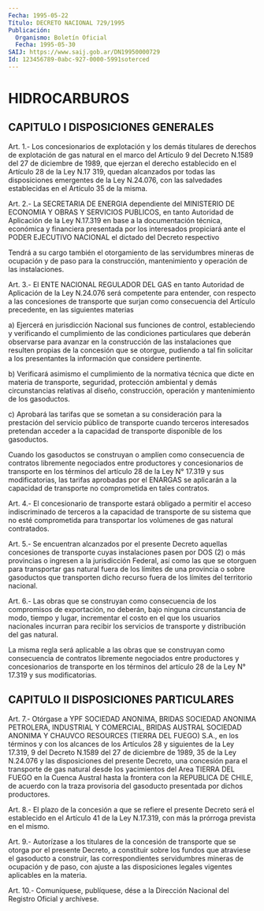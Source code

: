```yaml
---
Fecha: 1995-05-22
Título: DECRETO NACIONAL 729/1995
Publicación:
  Organismo: Boletín Oficial
  Fecha: 1995-05-30
SAIJ: https://www.saij.gob.ar/DN19950000729
Id: 123456789-0abc-927-0000-5991soterced
---
```

# HIDROCARBUROS

## CAPITULO I DISPOSICIONES GENERALES

<a id="1"></a>
Art.  1.-  Los  concesionarios  de  explotación  y  los  demás titulares  de  derechos  de  explotación de gas natural en el marco del Artículo 9 del Decreto N.1589  del 27 de diciembre de 1989, que ejerzan el derecho establecido en el  Artículo  28  de  la Ley N.17 319,  quedan  alcanzados por todas las disposiciones emergentes  de la Ley N.24.076,  con las salvedades establecidas en el Artículo 35 de la misma.

<a id="2"></a>
Art. 2.- La SECRETARIA DE ENERGIA dependiente del MINISTERIO DE ECONOMIA  Y  OBRAS  Y  SERVICIOS  PUBLICOS,  en  tanto Autoridad de Aplicación  de la Ley N.17.319 en base a la documentación  técnica, económica y financiera  presentada  por  los interesados propiciará ante el PODER EJECUTIVO NACIONAL el dictado  del Decreto respectivo

Tendrá  a  su  cargo también el otorgamiento de  las  servidumbres mineras de ocupación  y de paso para la construcción, mantenimiento y operación de las instalaciones.

<a id="3"></a>
Art. 3.- El ENTE NACIONAL REGULADOR DEL GAS en tanto Autoridad de Aplicación  de  la  Ley  N.24.076 será competente para entender, con  respecto  a las concesiones  de  transporte  que  surjan  como consecuencia del  Artículo  precedente,  en las siguientes materias

a)  Ejercerá en jurisdicción Nacional sus  funciones  de  control, estableciendo  y  verificando  el  cumplimiento  de las condiciones particulares que deberán observarse para avanzar en la construcción  de  las  instalaciones  que  resulten propias  de  la concesión  que  se  otorgue,  pudiendo a tal fin  solicitar  a  los presentantes   la  información  que    considere    pertinente.

b) Verificará  asimismo  el  cumplimiento  de la normativa técnica que   dicte  en  materia  de  transporte,  seguridad,    protección ambiental y demás circunstancias relativas al diseño, construcción,  operación  y  mantenimiento  de  los gasoductos.

c) Aprobará las tarifas que se sometan a su consideración  para la prestación  del  servicio  público  de  transporte  cuando terceros interesados    pretendan  acceder  a  la  capacidad  de  transporte disponible de los gasoductos.

Cuando los gasoductos se construyan o amplíen como consecuencia de contratos libremente negociados entre productores y concesionarios de transporte en los términos del    artículo 28 de la Ley N° 17.319 y sus modificatorias, las tarifas aprobadas por el ENARGAS se aplicarán a la capacidad de transporte no comprometida en tales contratos.

<a id="4"></a>
Art.  4.-  El  concesionario  de  transporte estará obligado a permitir el acceso indiscriminado de terceros  a  la  capacidad  de transporte  de su sistema que no esté comprometida para transportar los volúmenes de gas natural contratados.

<a id="5"></a>
Art.  5.-  Se  encuentran  alcanzados  por el presente Decreto aquellas  concesiones de transporte cuyas instalaciones  pasen  por DOS (2) o más  provincias o ingresen a la jurisdicción Federal, así como las que se  otorguen para transportar gas natural fuera de los límites de una provincia  o  sobre gasoductos que transporten dicho recurso fuera de los límites del territorio nacional.

<a id="6"></a>
Art.  6.- Las obras que se construyan como consecuencia de los compromisos  de exportación, no deberán, bajo ninguna circunstancia de modo, tiempo  y  lugar,  incrementar  el  costo  en  el  que los usuarios    nacionales  incurran  para  recibir  los  servicios  de transporte y distribución del gas natural.

La misma regla será aplicable a las obras que se construyan como consecuencia de contratos libremente negociados entre productores y concesionarios de transporte en los términos del artículo 28 de la Ley N° 17.319 y sus modificatorias.

## CAPITULO II DISPOSICIONES PARTICULARES

<a id="7"></a>
Art.  7.-  Otórgase  a  YPF  SOCIEDAD ANONIMA, BRIDAS SOCIEDAD ANONIMA PETROLERA, INDUSTRIAL Y COMERCIAL,  BRIDAS AUSTRAL SOCIEDAD ANONIMA  Y  CHAUVCO  RESOURCES  (TIERRA  DEL FUEGO)  S.A.,  en  los términos y con los alcances de los Artículos  28 y siguientes de la Ley 17.319, 9 del Decreto N.1589 del 27 de diciembre  de  1989,  35 de  la  Ley  N.24.076 y las disposiciones del presente Decreto, una concesión para  el  transporte de gas natural desde los yacimientos del Area TIERRA DEL FUEGO  en  la  Cuenca Austral hasta la frontera con la REPUBLICA DE CHILE, de acuerdo  con  la traza provisoria del gasoducto presentada por dichos productores.

<a id="8"></a>
Art. 8.- El plazo de la concesión a que se refiere el presente Decreto  será  el establecido en el Artículo 41 de la Ley N.17.319, con más la prórroga prevista en el mismo.

<a id="9"></a>
Art.  9.-  Autorízase  a  los  titulares  de  la  concesión de transporte  que  se  otorga  por  el presente Decreto, a constituir sobre  los  fundos  que  atraviese el gasoducto  a  construir,  las correspondientes servidumbres  mineras  de ocupación y de paso, con ajuste  a  las  disposiciones  legales vigentes  aplicables  en  la materia.

<a id="10"></a>
Art. 10.- Comuníquese, publíquese, dése a la Dirección Nacional del Registro Oficial y archívese.